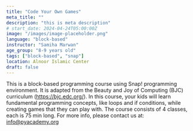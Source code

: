 ```yaml
---
title: "Code Your Own Games"
meta_title: ""
description: "this is meta description"
# start_date: 2024-04-24T05:00:00Z
image: "/images/image-placeholder.png"
language: "block-based"
instructor: "Samiha Marwan"
age_group: "8-9 years old"
tags: ["block-based", "snap"]
location: Alnoor Islamic Center
draft: false
---
```


This is a block-based programming course using Snap! programming environment. It is adapted from the Beauty and Joy of Computing (BJC) curriculum (https://bjc.edc.org/). In this course, your kids will learn fundamental programming concepts, like loops and if conditions, while creating games that they can play with. The course consists of 4 classes, each is 75 min long. For more info, please contact us at: info@pyacademy.org

<!-- ## Creative Design

Nam ut rutrum ex, venenatis sollicitudin urna. Aliquam erat volutpat. Integer eu ipsum sem. Ut bibendum lacus vestibulum maximus suscipit. Quisque vitae nibh iaculis neque blandit euismod.

> Lorem ipsum dolor sit amet consectetur adipisicing elit. Nemo vel ad consectetur ut aperiam. Itaque eligendi natus aperiam? Excepturi repellendus consequatur quibusdam optio expedita praesentium est adipisci dolorem ut eius!

Lorem ipsum dolor sit amet consectetur adipisicing elit. Nemo vel ad consectetur ut aperiam. Itaque eligendi natus aperiam? Excepturi repellendus consequatur quibusdam optio expedita praesentium est adipisci dolorem ut eius! -->
